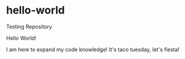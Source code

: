 # hello-world
Testing Repository

Hello World!

I am here to expand my code knowledge! It's taco tuesday, let's fiesta! 
